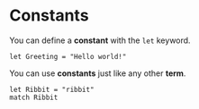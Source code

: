 # Constants

You can define a **constant** with the `let` keyword.

```
let Greeting = "Hello world!"
```

You can use **constants** just like any other **term**.

```
let Ribbit = "ribbit"
match Ribbit
```
